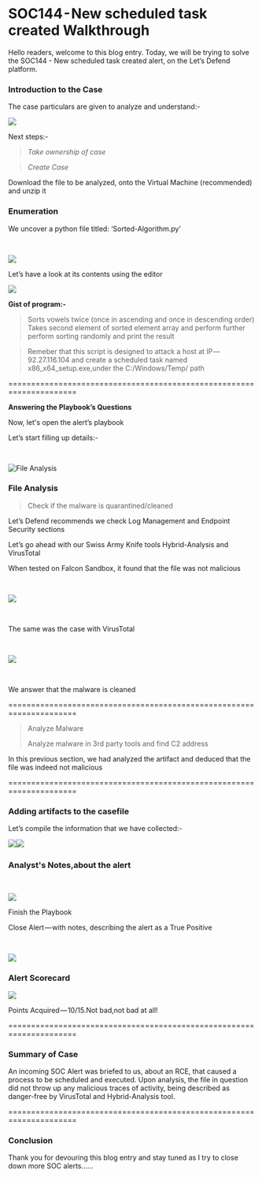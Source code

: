 # SOC144 - New scheduled task created Walkthrough

Hello readers, welcome to this blog entry. Today, we will be trying to solve the SOC144 - New scheduled task created alert, on the Let’s Defend platform.

### Introduction to the Case

The case particulars are given to analyze and understand:-​

![](https://cdn-images-1.medium.com/max/1000/1\*4-20uejooB2bNvYwp0k6Fg.png)

Next steps:-

> _Take ownership of case_

> _Create Case_

Download the file to be analyzed, onto the Virtual Machine (recommended) and unzip it

### Enumeration

We uncover a python file titled: ‘Sorted-Algorithm.py’

​

![](https://cdn-images-1.medium.com/max/1000/1\*pl8fDBFEumAEgsgnnVcf4w.png)

​Let’s have a look at its contents using the editor​

![](https://cdn-images-1.medium.com/max/1000/1\*BGeoABBCQtkMIwWdFPDKXA.png)

**​Gist of program:-**

> Sorts vowels twice (once in ascending and once in descending order) Takes second element of sorted element array and perform further perform sorting randomly and print the result

> Remeber that this script is designed to attack a host at IP — 92.27.116.104 and create a scheduled task named x86\_x64\_setup.exe,under the C:/Windows/Temp/ path

\=====================================================================

**Answering the Playbook’s Questions**

Now, let's open the alert’s playbook

Let’s start filling up details:-

​

![File Analysis](https://cdn-images-1.medium.com/max/1000/1\*N5B1Jp9O6k34p\_-2td8A-A.png)

### **File Analysis**

> Check if the malware is quarantined/cleaned

Let’s Defend recommends we check Log Management and Endpoint Security sections

Let’s go ahead with our Swiss Army Knife tools Hybrid-Analysis and VirusTotal

When tested on Falcon Sandbox, it found that the file was not malicious

​

![](https://cdn-images-1.medium.com/max/1000/1\*mFfnIpdrdi\_R-L3jGKt52A.png)

​

The same was the case with VirusTotal

​

![](https://cdn-images-1.medium.com/max/1000/1\*du\_27ttvBMT8yY4EdPP6ww.png)

​

We answer that the malware is cleaned

\=====================================================================

> Analyze Malware&#x20;
>
> Analyze malware in 3rd party tools and find C2 address

In this previous section, we had analyzed the artifact and deduced that the file was indeed not malicious

\=====================================================================

### **Adding artifacts to the casefile**

Let’s compile the information that we have collected:-

​![](https://cdn-images-1.medium.com/max/1000/1\*Ri-lHe9vyEDoSPPXpEkXqA.png)![](https://cdn-images-1.medium.com/max/1000/1\*VPOskGSP2kuLA8Djf15zIg.png)

### Analyst's Notes,about the alert

​

![](https://cdn-images-1.medium.com/max/1000/1\*7IhV\_1RgZSy9EKEwI0sm1g.png)

​Finish the Playbook

Close Alert — with notes, describing the alert as a True Positive

​

![](https://cdn-images-1.medium.com/max/1000/1\*ERfdQ19vwBWstSRcFUzzsA.png)

### **Alert Scorecard**

![](https://cdn-images-1.medium.com/max/1000/1\*DM0H8NdcsYhbje3qImlHjA.png)

​Points Acquired — 10/15.Not bad,not bad at all!

\=====================================================================

### **Summary of Case**

An incoming SOC Alert was briefed to us, about an RCE, that caused a process to be scheduled and executed. Upon analysis, the file in question did not throw up any malicious traces of activity, being described as danger-free by VirusTotal and Hybrid-Analysis tool.

\=====================================================================

### Conclusion

Thank you for devouring this blog entry and stay tuned as I try to close down more SOC alerts……
